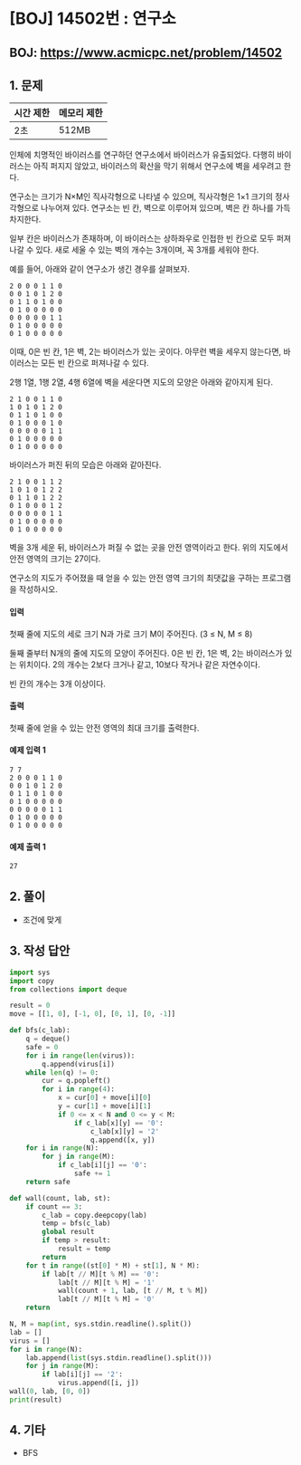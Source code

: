 #  [BOJ] 14502번 : 연구소

## BOJ: https://www.acmicpc.net/problem/14502

## 1. 문제

|시간 제한| 메모리 제한| 
|:----|:----|
|2초|512MB|

인체에 치명적인 바이러스를 연구하던 연구소에서 바이러스가 유출되었다. 다행히 바이러스는 아직 퍼지지 않았고, 바이러스의 확산을 막기 위해서 연구소에 벽을 세우려고 한다.

연구소는 크기가 N×M인 직사각형으로 나타낼 수 있으며, 직사각형은 1×1 크기의 정사각형으로 나누어져 있다. 연구소는 빈 칸, 벽으로 이루어져 있으며, 벽은 칸 하나를 가득 차지한다. 

일부 칸은 바이러스가 존재하며, 이 바이러스는 상하좌우로 인접한 빈 칸으로 모두 퍼져나갈 수 있다. 새로 세울 수 있는 벽의 개수는 3개이며, 꼭 3개를 세워야 한다.

예를 들어, 아래와 같이 연구소가 생긴 경우를 살펴보자.
```
2 0 0 0 1 1 0
0 0 1 0 1 2 0
0 1 1 0 1 0 0
0 1 0 0 0 0 0
0 0 0 0 0 1 1
0 1 0 0 0 0 0
0 1 0 0 0 0 0
```
이때, 0은 빈 칸, 1은 벽, 2는 바이러스가 있는 곳이다. 아무런 벽을 세우지 않는다면, 바이러스는 모든 빈 칸으로 퍼져나갈 수 있다.

2행 1열, 1행 2열, 4행 6열에 벽을 세운다면 지도의 모양은 아래와 같아지게 된다.
```
2 1 0 0 1 1 0
1 0 1 0 1 2 0
0 1 1 0 1 0 0
0 1 0 0 0 1 0
0 0 0 0 0 1 1
0 1 0 0 0 0 0
0 1 0 0 0 0 0
```
바이러스가 퍼진 뒤의 모습은 아래와 같아진다.
```
2 1 0 0 1 1 2
1 0 1 0 1 2 2
0 1 1 0 1 2 2
0 1 0 0 0 1 2
0 0 0 0 0 1 1
0 1 0 0 0 0 0
0 1 0 0 0 0 0
```
벽을 3개 세운 뒤, 바이러스가 퍼질 수 없는 곳을 안전 영역이라고 한다. 위의 지도에서 안전 영역의 크기는 27이다.

연구소의 지도가 주어졌을 때 얻을 수 있는 안전 영역 크기의 최댓값을 구하는 프로그램을 작성하시오.

#### 입력
첫째 줄에 지도의 세로 크기 N과 가로 크기 M이 주어진다. (3 ≤ N, M ≤ 8)

둘째 줄부터 N개의 줄에 지도의 모양이 주어진다. 0은 빈 칸, 1은 벽, 2는 바이러스가 있는 위치이다. 2의 개수는 2보다 크거나 같고, 10보다 작거나 같은 자연수이다.

빈 칸의 개수는 3개 이상이다.

#### 출력
첫째 줄에 얻을 수 있는 안전 영역의 최대 크기를 출력한다.

#### 예제 입력 1
```
7 7
2 0 0 0 1 1 0
0 0 1 0 1 2 0
0 1 1 0 1 0 0
0 1 0 0 0 0 0
0 0 0 0 0 1 1
0 1 0 0 0 0 0
0 1 0 0 0 0 0
```
#### 예제 출력 1
```
27
```

## 2. 풀이
- 조건에 맞게 
## 3. 작성 답안
```python
import sys
import copy
from collections import deque

result = 0
move = [[1, 0], [-1, 0], [0, 1], [0, -1]]

def bfs(c_lab):
	q = deque()
	safe = 0
	for i in range(len(virus)):
		q.append(virus[i])
	while len(q) != 0:
		cur = q.popleft()
		for i in range(4):
			x = cur[0] + move[i][0]
			y = cur[1] + move[i][1]
			if 0 <= x < N and 0 <= y < M:
				if c_lab[x][y] == '0':
					c_lab[x][y] = '2'
					q.append([x, y])
	for i in range(N):
		for j in range(M):
			if c_lab[i][j] == '0':
				safe += 1
	return safe

def wall(count, lab, st):
	if count == 3:
		c_lab = copy.deepcopy(lab)
		temp = bfs(c_lab)
		global result
		if temp > result:
			result = temp 
		return
	for t in range((st[0] * M) + st[1], N * M):
		if lab[t // M][t % M] == '0':
			lab[t // M][t % M] = '1'
			wall(count + 1, lab, [t // M, t % M])
			lab[t // M][t % M] = '0'
	return

N, M = map(int, sys.stdin.readline().split())
lab = []
virus = []
for i in range(N):
	lab.append(list(sys.stdin.readline().split()))
	for j in range(M):
		if lab[i][j] == '2':
			virus.append([i, j])
wall(0, lab, [0, 0])
print(result)
```
## 4. 기타
- BFS
